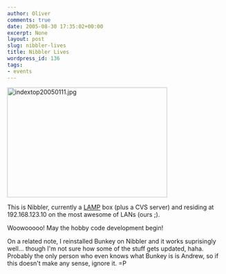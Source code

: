 ```yaml
---
author: Oliver
comments: true
date: 2005-08-30 17:35:02+00:00
excerpt: None
layout: post
slug: nibbler-lives
title: Nibbler Lives
wordpress_id: 136
tags:
- events
---
```


<img alt="indextop20050111.jpg" src="http://www.oliverweb.com/image05/blog/indextop20050111.jpg" width="370" height="255">

This is Nibbler, currently a <a href="http://en.wikipedia.org/wiki/LAMP_%28software_bundle%29">LAMP</a> box (plus a CVS server) and residing at 192.168.123.10 on the most awesome of LANs (ours ;).

Woowooooo! May the hobby code development begin!

On a related note, I reinstalled Bunkey on Nibbler and it works suprisingly well... though I'm not sure how some of the stuff gets updated, haha.  Probably the only person who even knows what Bunkey is is Andrew, so if this doesn't make any sense, ignore it. =P